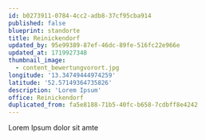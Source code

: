 ```yaml
---
id: b0273911-0784-4cc2-adb8-37cf95cba914
published: false
blueprint: standorte
title: Reinickendorf
updated_by: 95e99389-87ef-46dc-89fe-516fc22e966e
updated_at: 1719927348
thumbnail_image:
  - content_bewertungvorort.jpg
longitude: '13.34749444974259'
latitude: '52.57149364735826'
description: 'Lorem Ipsum'
office: Reinickendorf
duplicated_from: fa5e8188-71b5-40fc-b658-7cdbff8e4242
---
```

Lorem Ipsum dolor sit amte